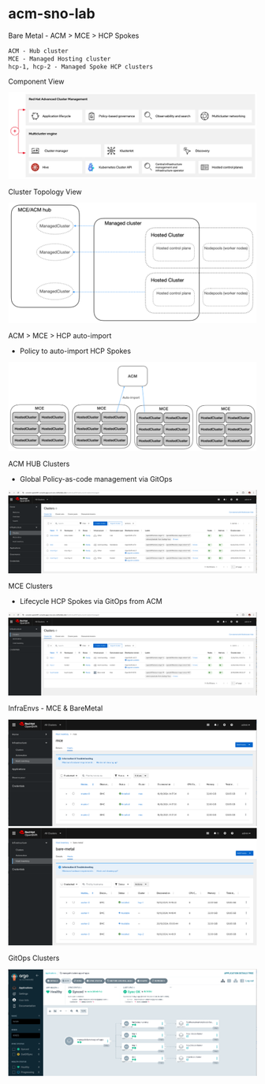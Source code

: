 # acm-sno-lab

Bare Metal - ACM > MCE > HCP Spokes

    ACM - Hub cluster
    MCE - Managed Hosting cluster
    hcp-1, hcp-2 - Managed Spoke HCP clusters

Component View

![acm-mce.png](images/acm-mce.png)

Cluster Topology View

![acm-mce-topology2.png](images/acm-mce-topology2.png)

ACM > MCE > HCP auto-import

- Policy to auto-import HCP Spokes

![acm-mce-discovery1.png](images/acm-mce-discovery1.png)

ACM HUB Clusters

- Global Policy-as-code management via GitOps

![acm-hub-clusters.png](images/acm-hub-clusters.png)

MCE Clusters

- Lifecycle HCP Spokes via GitOps from ACM

![mce-clusters.png](images/mce-clusters.png)

InfraEnvs - MCE & BareMetal

![mce-infra-env.png](images/mce-infra-env.png)
![bm-infra-env.png](images/bm-infra-env.png)

GitOps Clusters

![gitops-clusters.png](images/gitops-clusters.png)
